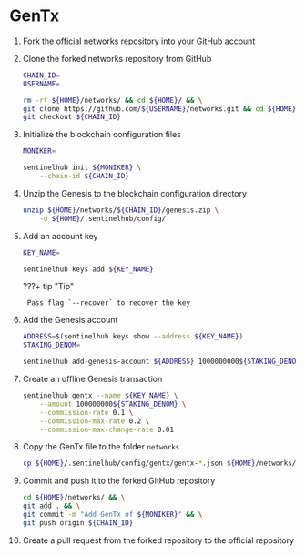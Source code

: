 # GenTx

1. Fork the official [networks](https://github.com/sentinel-official/networks "networks") repository into your GitHub account

2. Clone the forked networks repository from GitHub

    ``` sh
    CHAIN_ID=
    USERNAME=

    rm -rf ${HOME}/networks/ && cd ${HOME}/ && \
    git clone https://github.com/${USERNAME}/networks.git && cd ${HOME}/networks/ && \
    git checkout ${CHAIN_ID}
    ```

3. Initialize the blockchain configuration files

    ``` sh
    MONIKER=

    sentinelhub init ${MONIKER} \
        --chain-id ${CHAIN_ID}
    ```

4. Unzip the Genesis to the blockchain configuration directory

    ``` sh
    unzip ${HOME}/networks/${CHAIN_ID}/genesis.zip \
        -d ${HOME}/.sentinelhub/config/
    ```

5. Add an account key

    ``` sh
    KEY_NAME=

    sentinelhub keys add ${KEY_NAME}
    ```

    ???+ tip "Tip"

        Pass flag `--recover` to recover the key

6. Add the Genesis account

    ``` sh
    ADDRESS=$(sentinelhub keys show --address ${KEY_NAME})
    STAKING_DENOM=

    sentinelhub add-genesis-account ${ADDRESS} 1000000000${STAKING_DENOM}
    ```

7. Create an offline Genesis transaction

    ``` sh
    sentinelhub gentx --name ${KEY_NAME} \
        --amount 100000000${STAKING_DENOM} \
        --commission-rate 0.1 \
        --commission-max-rate 0.2 \
        --commission-max-change-rate 0.01
    ```

8. Copy the GenTx file to the folder `networks`

    ``` sh
    cp ${HOME}/.sentinelhub/config/gentx/gentx-*.json ${HOME}/networks/${CHAIN_ID}/gentx/
    ```

9. Commit and push it to the forked GitHub repository

    ``` sh
    cd ${HOME}/networks/ && \
    git add . && \
    git commit -m "Add GenTx of ${MONIKER}" && \
    git push origin ${CHAIN_ID}
    ```

10. Create a pull request from the forked repository to the official repository

